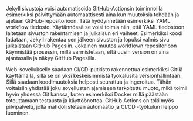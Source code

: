 Jekyll sivustoja voisi automatisoida GitHub-Actionsin toiminnoilla esimerkiksi päivittymään automaattisesti aina kun muutoksia tehdään ja ajetaan GitHub-repositorioon. Tätä hyödynnetään esimerkiksi YAML workflow tiedosto. Käytännössä se voisi toimia niin, että YAML tiedostoon laitetaan sivuston rakentamisen ja julkaisun eri vaiheet. Esimerkiksi koodi ladataan, Jekyll rakentaa sen jälkeen sivuston ja lopuksi valmis sivu julkaistaan GitHub Pagesiin. Jokainen muutos workflown repositorioon käynnistää prosessin, millä varmistetaan, että uusin version on aina ajantasalla ja näkyy GitHub Pagesilla.

Web-sovellukselle saadaan CI/CD-putkisto rakennettua esimerkiksi Git:iä käyttämällä, sillä se on yksi keskeisimmistä työkalusita versionhallintaan. Sillä saadaan koodimuutoksia helposti seurattua ja ingeroitua. Tähän voitaisiin yhdistää joku sovellusten ajamiseen tarkoitettu muoto, mikä toimii hyvin yhdessä Git kanssa, kuten esimerkiksi Docker millä päästään toteuttamaan testausta ja käyttöönottoa.  GitHub Actions on toki myös pilvipalvelu, jolla mahdollistetaan automaatio ja CI/CD -työkulun helppo luominen. 
